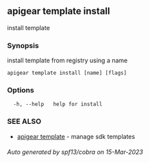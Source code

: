 ## apigear template install

install template

### Synopsis

install template from registry using a name

```
apigear template install [name] [flags]
```

### Options

```
  -h, --help   help for install
```

### SEE ALSO

* [apigear template](apigear_template.md)	 - manage sdk templates

###### Auto generated by spf13/cobra on 15-Mar-2023
